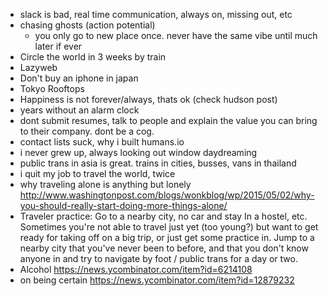 - slack is bad, real time communication, always on, missing out, etc
- chasing ghosts (action potential)
  - you only go to new place once. never have the same vibe until much later if ever
- Circle the world in 3 weeks by train
- Lazyweb
- Don't buy an iphone in japan
- Tokyo Rooftops
- Happiness is not forever/always, thats ok (check hudson post)
- years without an alarm clock
- dont submit resumes, talk to people and explain the value you can bring to their company. dont be a cog.
- contact lists suck, why i built humans.io
- i never grew up, always looking out window daydreaming
- public trans in asia is great. trains in cities, busses, vans in thailand
- i quit my job to travel the world, twice
- why traveling alone is anything but lonely http://www.washingtonpost.com/blogs/wonkblog/wp/2015/05/02/why-you-should-really-start-doing-more-things-alone/
- Traveler practice: Go to a nearby city, no car and stay In a hostel, etc. Sometimes you're not able to travel just yet (too young?) but want to get ready for taking off on a big trip, or just get some practice in. Jump to a nearby city that you've never been to before, and that you don't know anyone in and try to navigate by foot / public trans for a day or two.
- Alcohol https://news.ycombinator.com/item?id=6214108
- on being certain https://news.ycombinator.com/item?id=12879232

